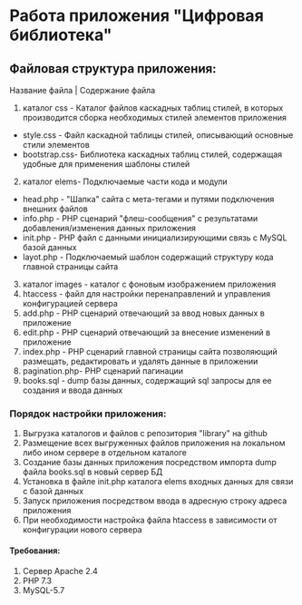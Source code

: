 # Работа приложения "Цифровая библиотека"

## Файловая структура приложения:
Название файла  | Содержание файла
1. каталог css  - Каталог файлов каскадных таблиц стилей, в которых производится сборка необходимых стилей элементов приложения
 + style.css    - Файл каскадной таблицы стилей, описывающий основные стили элементов
 + bootstrap.css- Библиотека каскадных таблиц стилей, содержащая удобные для применения шаблоны стилей
2. каталог elems- Подключаемые части кода и модули
 + head.php     - "Шапка" сайта с мета-тегами и путями подключения внешних файлов
 + info.php     - PHP cценарий "флеш-сообщения" с результатами добавления/изменения данных приложения
 + init.php     - PHP файл с данными инициализирующими связь с MySQL базой данных
 + layot.php    - Подключаемый шаблон содержащий структуру кода главной страницы сайта
3. каталог images - каталог с фоновым изображением приложения
4. htaccess     - файл для настройки перенаправлений и управления конфигурацией сервера
5. add.php      - PHP сценарий отвечающий за ввод новых данных в приложение
6. edit.php     - PHP сценарий отвечающий за внесение изменений в приложение
7. index.php    - PHP сценарий главной страницы сайта позволяющий размещать, редактировать и удалять данные в приложении
8. pagination.php- PHP сценарий пагинации
9. books.sql    - dump базы данных, содержащий sql запросы для ее создания и ввода данных

### Порядок настройки приложения: 
1. Выгрузка каталогов и файлов с репозитория "library" на github
2. Размещение всех выгруженных файлов приложения на локальном либо ином сервере в отдельном каталоге
3. Создание базы данных приложения посредством импорта dump файла books.sql в новый сервер БД 
4. Установка в файле init.php каталога elems входных данных для связи с базой данных
5. Запуск приложения посредством ввода в адресную строку адреса приложения
6. При необходимости настройка файла htaccess в зависимости от конфигурации нового сервера

#### Требования:
1. Сервер Apache 2.4
2. PHP 7.3
3. MySQL-5.7
